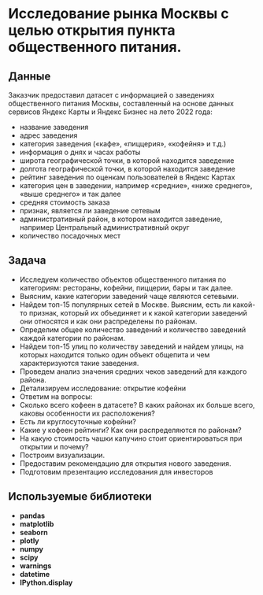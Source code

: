 # Исследование рынка Москвы с целью открытия пункта общественного питания.

## Данные

Заказчик предоставил датасет с информацией о заведениях общественного питания Москвы, составленный на основе данных сервисов Яндекс Карты и Яндекс Бизнес на лето 2022 года:  
- название заведения	
- адрес заведения	
- категория заведения («кафе», «пиццерия», «кофейня» и т.д.)
- информация о днях и часах работы	
- широта географической точки, в которой находится заведение	
- долгота географической точки, в которой находится заведение	
- рейтинг заведения по оценкам пользователей в Яндекс Картах 	
- категория цен в заведении, например «средние», «ниже среднего», «выше среднего» и так далее	
- средняя стоимость заказа 
- признак, является ли заведение сетевым	
- административный район, в котором находится заведение, например Центральный административный округ
- количество посадочных мест

## Задача 

- Исследуем количество объектов общественного питания по категориям: рестораны, кофейни, пиццерии, бары и так далее.
- Выясним, какие категории заведений чаще являются сетевыми.
- Найдем топ-15 популярных сетей в Москве. Выясним, есть ли какой-то признак, который их объединяет и к какой категории заведений они относятся и как они распределены по районам.
- Определим общее количество заведений и количество заведений каждой категории по районам.
- Найдем топ-15 улиц по количеству заведений и найдем улицы, на которых находится только один объект общепита и чем характеризуются такие заведения.
- Проведем анализ значения средних чеков заведений для каждого района.
- Детализируем исследование: открытие кофейни
- Ответим на вопросы:
 - Сколько всего кофеен в датасете? В каких районах их больше всего, каковы особенности их расположения?
 - Есть ли круглосуточные кофейни?
 - Какие у кофеен рейтинги? Как они распределяются по районам?
 - На какую стоимость чашки капучино стоит ориентироваться при открытии и почему?
 - Построим визуализации. 
 - Предоставим рекомендацию для открытия нового заведения.
 - Подготовим презентацию исследования для инвесторов
 
## Используемые библиотеки
- **pandas**  
- **matplotlib** 
- **seaborn** 
- **plotly** 
- **numpy** 
- **scipy** 
- **warnings** 
- **datetime** 
- **IPython.display**

